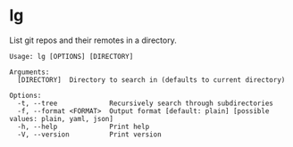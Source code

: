 # lg

List git repos and their remotes in a directory.

```
Usage: lg [OPTIONS] [DIRECTORY]

Arguments:
  [DIRECTORY]  Directory to search in (defaults to current directory)

Options:
  -t, --tree             Recursively search through subdirectories
  -f, --format <FORMAT>  Output format [default: plain] [possible values: plain, yaml, json]
  -h, --help             Print help
  -V, --version          Print version
```
